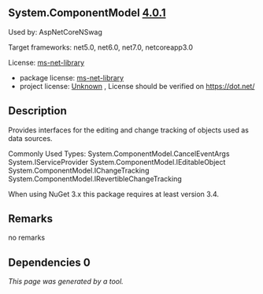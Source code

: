 System.ComponentModel [4.0.1](https://www.nuget.org/packages/System.ComponentModel/4.0.1)
--------------------

Used by: AspNetCoreNSwag

Target frameworks: net5.0, net6.0, net7.0, netcoreapp3.0

License: [ms-net-library](../../../../licenses/ms-net-library) 

- package license: [ms-net-library](http://go.microsoft.com/fwlink/?LinkId=329770) 
- project license: [Unknown](https://dot.net/) , License should be verified on https://dot.net/

Description
-----------
Provides interfaces for the editing and change tracking of objects used as data sources.

Commonly Used Types:
System.ComponentModel.CancelEventArgs
System.IServiceProvider
System.ComponentModel.IEditableObject
System.ComponentModel.IChangeTracking
System.ComponentModel.IRevertibleChangeTracking
 
When using NuGet 3.x this package requires at least version 3.4.

Remarks
-----------
no remarks


Dependencies 0
-----------


*This page was generated by a tool.*